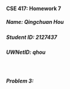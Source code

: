 #### CSE 417: Homework 7
##### Name: Qingchuan Hou
##### Student ID: 2127437
##### UWNetID: qhou

</br>

##### Problem 3:
